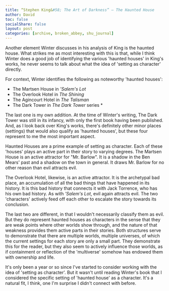 ```yaml
---
title: “Stephen King&#58; The Art of Darkness” – The Haunted House
author: David
toc: false
socialShare: false
layout: post
categories: [archive, broken_abbey, shu_journal]
---
```


Another element Winter discusses in his analysis of King is the haunted house.
What strikes me as most interesting with this is that, while I think Winter does
a good job of identifying the various 'haunted houses' in King's works, he never
seems to talk about what the idea of 'setting as character' directly.

For context, Winter identifies the following as noteworthy 'haunted houses':

- The Martsen House in _'Salem's Lot_
- The Overlook Hotel in _The Shining_
- The Agincourt Hotel in _The Talisman_
- The Dark Tower in _The Dark Tower_ series \*

The last one is my own addition. At the time of Winter's writing, The Dark Tower
was still in its infancy, with only the first book having been published. And,
as I look back over King's works, there's definitely other minor places
(settings) that would also qualify as 'haunted houses', but these four represent
to me the most important aspect.

Haunted Houses are a prime example of setting as character. Each of these
'houses' plays an active part in their story to varying degrees. The Martsen
House is an active attractor for "Mr. Barlow". It is a shadow in the Ben Mears'
past and a shadow on the town in general. It draws Mr. Barlow for no other
reason than evil attracts evil.

The Overlook Hotel, likewise, is an active attractor. It is the archetypal bad
place, an accumulation of all the bad things that have happened in its history.
It is this bad history that connects it with Jack Torrence, who has his own bad
history. As with _'Salem's Lot_, evil again attracts evil. The two 'characters'
actively feed off each other to escalate the story towards its conclusion.

The last two are different, in that I wouldn't necessarily classify them as
evil. But they do represent haunted houses as characters in the sense that they
are weak points where other worlds show through, and the nature of that weakness
provides them active parts in their stories. Both structures serve to
demonstrate that there are multiple worlds, multiple universes, of which the
current settings for each story are only a small part. They demonstrate this for
the reader, but they also seem to actively influence those worlds, as if
containment or reflection of the 'multiverse' somehow has endowed them with
ownership and life.

It's only been a year or so since I've started to consider working with the idea
of 'setting as character'. But it wasn't until reading Winter's book that I
considered the specific setting of 'haunted house' as a character. It's a
natural fit, I think, one I'm surprise I didn't connect with before.
